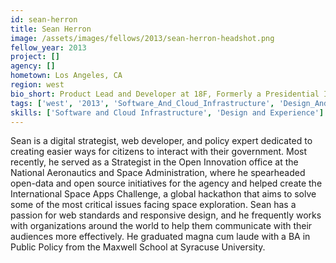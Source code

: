 ```yaml
---
id: sean-herron
title: Sean Herron
image: /assets/images/fellows/2013/sean-herron-headshot.png
fellow_year: 2013
project: []
agency: []
hometown: Los Angeles, CA
region: west
bio_short: Product Lead and Developer at 18F, Formerly a Presidential Innovation Fellow at the Food and Drug Administration and NASA's Open Data lead.
tags: ['west', '2013', 'Software_And_Cloud_Infrastructure', 'Design_And_Experience']
skills: ['Software and Cloud Infrastructure', 'Design and Experience']
---
```


Sean is a digital strategist, web developer, and policy expert dedicated to creating easier ways for citizens to interact with their government. Most recently, he served as a Strategist in the Open Innovation office at the National Aeronautics and Space Administration, where he spearheaded open-data and open source initiatives for the agency and helped create the International Space Apps Challenge, a global hackathon that aims to solve some of the most critical issues facing space exploration.  Sean has a passion for web standards and responsive design, and he frequently works with organizations around the world to help them communicate with their audiences more effectively.  He graduated magna cum laude with a BA in Public Policy from the Maxwell School at Syracuse University.
